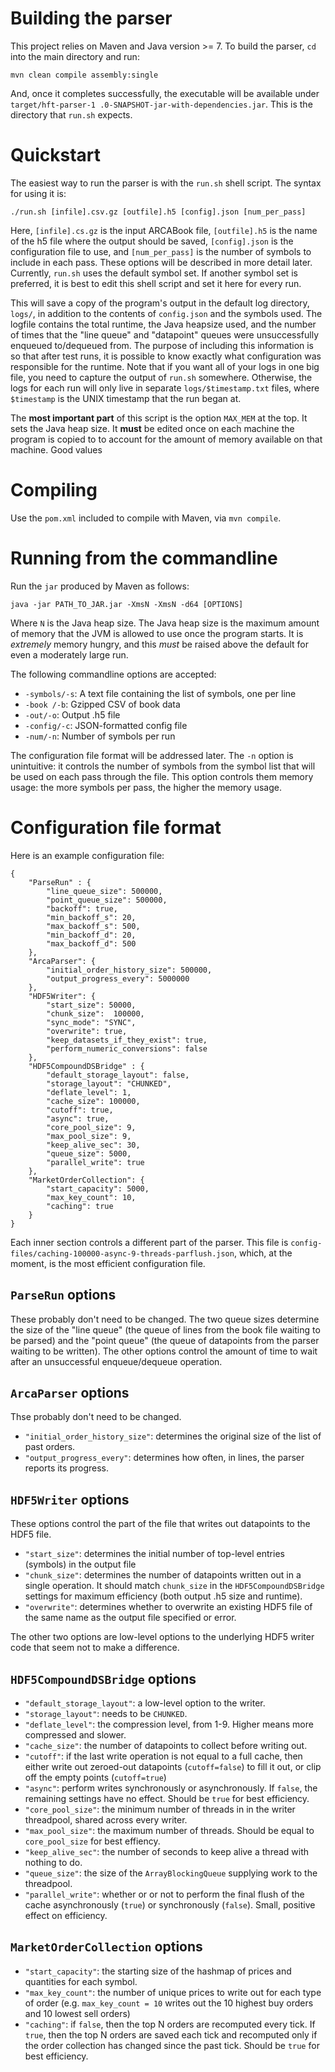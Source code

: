 # Building the parser

This project relies on Maven and Java version >= 7. To build the parser, `cd` into the main directory and run:

    mvn clean compile assembly:single

And, once it completes successfully, the executable will be available under `target/hft-parser-1
.0-SNAPSHOT-jar-with-dependencies.jar`. This is the directory that `run.sh` expects.

# Quickstart

The easiest way to run the parser is with the `run.sh` shell script. The syntax for using it is:

    ./run.sh [infile].csv.gz [outfile].h5 [config].json [num_per_pass]

Here, `[infile].cs.gz` is the input ARCABook file, `[outfile].h5` is the name of the h5 file where the output should be saved, `[config].json` is the configuration file to use, and `[num_per_pass]` is the number of symbols to include in each pass. These options will be described in more detail later. Currently, `run.sh` uses the default symbol set. If another symbol set is preferred, it is best to edit this shell script and set it here for every run.

This will save a copy of the  program's output in the default log directory, `logs/`, in addition to the contents of `config.json` and the symbols used. The logfile contains the total runtime, the Java heapsize used, and the number of times that the "line queue" and "datapoint" queues were unsuccessfully enqueued to/dequeued from. The purpose of including this information is so that after test runs, it is possible to know exactly what configuration was responsible for the runtime. Note that if you want all of your logs in one big file, you need to capture the output of `run.sh` somewhere. Otherwise, the logs for each run will only live in separate `logs/$timestamp.txt` files, where `$timestamp` is the UNIX timestamp that the run began at.

The **most important part** of this script is the option `MAX_MEM` at the top. It sets the Java heap size. It **must**
be edited once on each machine the program is copied to to account for the amount of memory available on that machine. Good values

# Compiling

Use the `pom.xml` included to compile with Maven, via `mvn compile`.

# Running from the commandline

Run the `jar` produced by Maven as follows:

    java -jar PATH_TO_JAR.jar -XmsN -XmsN -d64 [OPTIONS]

Where `N` is the Java heap size. The Java heap size is the maximum amount of memory that the JVM is allowed to use once the program starts. It is *extremely* memory hungry, and this *must* be raised above the default for even a moderately large run.

The following commandline options are accepted:

* `-symbols/-s`: A text file containing the list of symbols, one per line
* `-book /-b`: Gzipped CSV of book data
* `-out/-o`: Output .h5 file
* `-config/-c`: JSON-formatted config file
* `-num/-n`: Number of symbols per run

The configuration file format will be addressed later. The `-n` option is unintuitive: it controls the number of symbols from the symbol list that will be used on each pass through the file. This option controls them memory usage: the more symbols per pass, the higher the memory usage.

# Configuration file format
Here is an example configuration file:

```
{
    "ParseRun" : {
        "line_queue_size": 500000,
        "point_queue_size": 500000,
        "backoff": true,
		"min_backoff_s": 20,
		"max_backoff_s": 500,
		"min_backoff_d": 20,
		"max_backoff_d": 500
	},
	"ArcaParser": {
		"initial_order_history_size": 500000,
		"output_progress_every": 5000000
	},
	"HDF5Writer": {
		"start_size": 50000,
		"chunk_size":  100000,
		"sync_mode": "SYNC",
		"overwrite": true,
		"keep_datasets_if_they_exist": true,
		"perform_numeric_conversions": false
	},
	"HDF5CompoundDSBridge" : {
		"default_storage_layout": false,
		"storage_layout": "CHUNKED",
		"deflate_level": 1,
		"cache_size": 100000,
		"cutoff": true,
		"async": true,
		"core_pool_size": 9,
		"max_pool_size": 9,
		"keep_alive_sec": 30,
		"queue_size": 5000,
		"parallel_write": true
	},
    "MarketOrderCollection": {
        "start_capacity": 5000,
        "max_key_count": 10,
        "caching": true
    }
}
```

Each inner section controls a different part of the parser. This file is `config-files/caching-100000-async-9-threads-parflush.json`, which, at the moment, is the most efficient configuration file.

## `ParseRun` options

These probably don't need to be changed. The two queue sizes determine the size of the "line queue" (the queue of lines from the book file waiting to be parsed) and the "point queue" (the queue of datapoints from the parser waiting to be written). The other options control the amount of time to wait after an unsuccessful enqueue/dequeue operation.

## `ArcaParser` options

Thse probably don't need to be changed.

* `"initial_order_history_size"`: determines the original size of the list of past orders.
* `"output_progress_every"`: determines how often, in lines, the parser reports its progress.

## `HDF5Writer` options

These options control the part of the file that writes out datapoints to the HDF5 file.

* `"start_size"`: determines the initial number of top-level entries (symbols) in the output file
* `"chunk_size"`: determines the number of datapoints written out in a single operation. It should match `chunk_size` in the `HDF5CompoundDSBridge` settings for maximum efficiency (both output .h5 size and runtime).
* `"overwrite"`: determines whether to overwrite an existing HDF5 file of the same name as the output file specified or error.

The other two options are low-level options to the underlying HDF5 writer code that seem not to make a difference.

## `HDF5CompoundDSBridge` options

* `"default_storage_layout"`: a low-level option to the writer.
* `"storage_layout"`: needs to be `CHUNKED`.
* `"deflate_level"`: the compression level, from 1-9. Higher means more compressed and slower.
* `"cache_size"`: the number of datapoints to collect before writing out.
* `"cutoff"`: if the last write operation is not equal to a full cache, then either write out zeroed-out datapoints (`cutoff=false`) to fill it out, or clip off the empty points (`cutoff=true`)
* `"async"`: perform writes synchronously or asynchronously. If `false`, the remaining settings have no effect. Should be `true` for best efficiency.
* `"core_pool_size"`: the minimum number of threads in in the writer threadpool, shared across every writer.
* `"max_pool_size"`: the maximum number of threads. Should be equal to `core_pool_size` for best effiency.
* `"keep_alive_sec"`: the number of seconds to keep alive a thread with nothing to do.
* `"queue_size"`: the size of the `ArrayBlockingQueue` supplying work to the threadpool.
* `"parallel_write"`: whether or or not to perform the final flush of the cache asynchronously (`true`) or synchronously (`false`). Small, positive effect on efficiency.

## `MarketOrderCollection` options

* `"start_capacity"`: the starting size of the hashmap of prices and quantities for each symbol.
* `"max_key_count"`: the number of unique prices to write out for each type of order (e.g. `max_key_count = 10` writes out the 10 highest buy orders and 10 lowest sell orders)
* `"caching"`: if `false`, then the top N orders are recomputed every tick. If `true`, then the top N orders are saved each tick and recomputed only if the order collection has changed since the past tick. Should be `true` for best efficiency.

<!-- TODO: help option on binary. check mem requirements  -->

